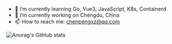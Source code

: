 <!-- ### Hi there 👋 -->


- 🌱 I’m currently learning Go, Vue3, JavaScript, K8s, Containerd
- 🔭 I’m currently working on Chengdu, China
- 📫 How to reach me: [chenpengxz@qq.com](chenpengxz@qq.com)
<!-- - 😄 Pronouns: ...
- ⚡ Fun fact: ... -->

![Anurag's GitHub stats](https://github-readme-stats.vercel.app/api?username=xiaozuo7&count_private=true&show_icons=true&theme=tokyonight)








